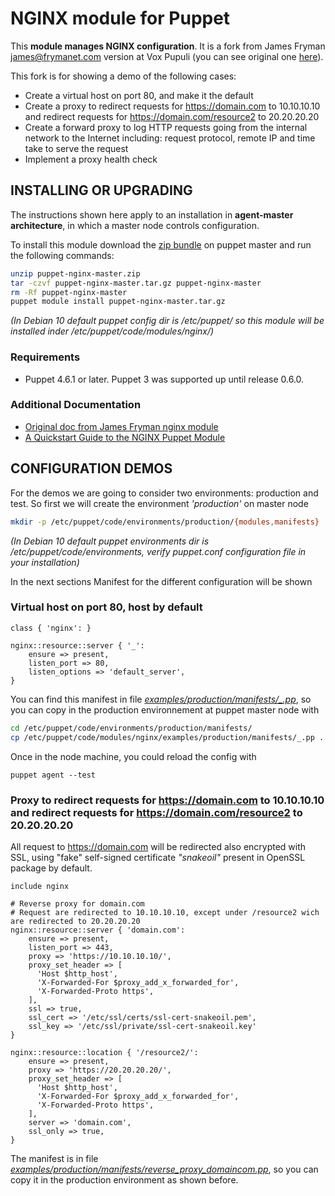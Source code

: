 # NGINX module for Puppet

This **module manages NGINX configuration**. It is a fork from James Fryman <james@frymanet.com> version at Vox Pupuli (you can see original one [here](https://github.com/voxpupuli/puppet-nginx)).

This fork is for showing a demo of the following cases:
* Create a virtual host on port 80, and make it the default
* Create a proxy to redirect requests for https://domain.com to 10.10.10.10 and redirect requests for https://domain.com/resource2 to 20.20.20.20
* Create a forward proxy to log HTTP requests going from the internal network to the Internet including: request protocol, remote IP and time take to serve the request
* Implement a proxy health check


## INSTALLING OR UPGRADING

The instructions shown here apply to an installation in **agent-master architecture**, in which a master node controls configuration.

To install this module download the [zip bundle](https://github.com/Ciges/puppet-nginx/archive/master.zip) on puppet master and run the following commands:

```bash
unzip puppet-nginx-master.zip
tar -czvf puppet-nginx-master.tar.gz puppet-nginx-master
rm -Rf puppet-nginx-master
puppet module install puppet-nginx-master.tar.gz
```

*(In Debian 10 default puppet config dir is /etc/puppet/ so this module will be installed inder /etc/puppet/code/modules/nginx/)*

### Requirements

* Puppet 4.6.1 or later.  Puppet 3 was supported up until release 0.6.0.

### Additional Documentation

* [Original doc from James Fryman nginx module](https://github.com/Ciges/puppet-nginx/blob/master/README_voxpopuli.md)
* [A Quickstart Guide to the NGINX Puppet Module](https://github.com/Ciges/puppet-nginx/blob/master/docs/quickstart.md)

## CONFIGURATION DEMOS

For the demos we are going to consider two environments: production and test. So first we will create the environment *'production'* on master node

```bash
mkdir -p /etc/puppet/code/environments/production/{modules,manifests}
```

*(In Debian 10 default puppet environments dir is /etc/puppet/code/environments, verify puppet.conf configuration file in your installation)*

In the next sections Manifest for the different configuration will be shown

### Virtual host on port 80, host by default

```puppet
class { 'nginx': }

nginx::resource::server { '_':
    ensure => present, 
    listen_port => 80,
    listen_options => 'default_server',
}
```

You can find this manifest in file [*examples/production/manifests/_.pp*](https://github.com/Ciges/puppet-nginx/blob/master/examples/production/manifests/_.pp), so you can copy in the production environnement at puppet master node with

```bash
cd /etc/puppet/code/environments/production/manifests/
cp /etc/puppet/code/modules/nginx/examples/production/manifests/_.pp .
```

Once in the node machine, you could reload the config with

````
puppet agent --test
````

### Proxy to redirect requests for https://domain.com to 10.10.10.10 and redirect requests for https://domain.com/resource2 to 20.20.20.20

All request to https://domain.com will be redirected also encrypted with SSL, using "fake" self-signed certificate *"snakeoil"* present in OpenSSL package by default.

````puppet
include nginx

# Reverse proxy for domain.com
# Request are redirected to 10.10.10.10, except under /resource2 wich are redirected to 20.20.20.20
nginx::resource::server { 'domain.com':
    ensure => present,
    listen_port => 443,
    proxy => 'https://10.10.10.10/',
    proxy_set_header => [ 
      'Host $http_host',
      'X-Forwarded-For $proxy_add_x_forwarded_for',
      'X-Forwarded-Proto https',
    ],
    ssl => true,
    ssl_cert => '/etc/ssl/certs/ssl-cert-snakeoil.pem',
    ssl_key => '/etc/ssl/private/ssl-cert-snakeoil.key'
}

nginx::resource::location { '/resource2/':
    ensure => present,
    proxy => 'https://20.20.20.20/',
    proxy_set_header => [ 
      'Host $http_host',
      'X-Forwarded-For $proxy_add_x_forwarded_for',
      'X-Forwarded-Proto https',
    ],
    server => 'domain.com',
    ssl_only => true,
}
````

The manifest is in file [*examples/production/manifests/reverse_proxy_domaincom.pp*](https://github.com/Ciges/puppet-nginx/blob/master/examples/production/manifests/reverse_proxy_domaincom.pp), so you can copy it in the production environment as shown before.
